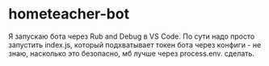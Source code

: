 # hometeacher-bot

Я запускаю бота через Rub and Debug в VS Code. По сути надо просто запустить index.js, который подхватывает токен бота
через конфиги - не знаю, насколько это безопасно, мб лучше через process.env. сделать.
